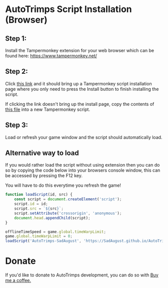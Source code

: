 # AutoTrimps Script Installation (Browser)

## Step 1:

Install the Tampermonkey extension for your web browser which can be found here: https://www.tampermonkey.net/

## Step 2:

Click <a href="https://github.com/SadAugust/AutoTrimps/raw/main/userFiles/AutoTrimps.user.js">this link</a> and it should bring up a Tampermonkey script installation page where you only need to press the Install button to finish installing the script.

If clicking the link doesn't bring up the install page, copy the contents of <a href="https://github.com/SadAugust/AutoTrimps/blob/main/userFiles/AutoTrimps.user.js">this file</a> into a new Tampermonkey script.

## Step 3:

Load or refresh your game window and the script should automatically load.

## Alternative way to load

If you would rather load the script without using extension then you can do so by copying the code below into your browsers console window, this can be accessed by pressing the F12 key.

You will have to do this everytime you refresh the game!

```js
function loadScript(id, src) {
	const script = document.createElement('script');
	script.id = id;
	script.src = `${src}`;
	script.setAttribute('crossorigin', 'anonymous');
	document.head.appendChild(script);
}

offlineTimeSpeed = game.global.timeWarpLimit;
game.global.timeWarpLimit = 0;
loadScript('AutoTrimps-SadAugust', 'https://SadAugust.github.io/AutoTrimps/AutoTrimps2.js');
```

# Donate

If you'd like to donate to AutoTrimps development, you can do so with <a href="https://www.buymeacoffee.com/augustAutoTrimps">Buy me a coffee.</a>
